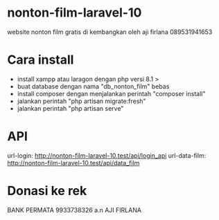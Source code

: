 # nonton-film-laravel-10
website nonton film gratis di kembangkan oleh aji firlana 089531941653
# Cara install
- install xampp atau laragon dengan php versi 8.1 >
- buat database dengan nama "db_nonton_film" bebas
- install composer dengan menjalankan perintah "composer install"
- jalankan perintah "php artisan migrate:fresh"
- jalankan perintah "php artisan serve"
# API
url-login: http://nonton-film-laravel-10.test/api/login_api
url-data-film: http://nonton-film-laravel-10.test/api/data_film
# Donasi ke rek
BANK PERMATA
9933738326
  a.n AJI FIRLANA
